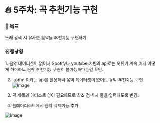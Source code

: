 <h1>🔥 5주차: 곡 추천기능 구현 </h1>

<h3>📌 목표</h3>

<p>
노래 검색 시 유사한 음악들 추천기능 구현하기 
</p>


<h3>진행상황</h3>
<p>
1. 음악 데이터셋이 없어서 Spotify나 youtube 기반의 api로는 
   오류가 계속 떠서 어떻게 하더라도 음악 추천기능 구현이 불가능하다는걸 확인.

2. lastfm 이라는 api를 활용해서 음악 데이터셋이 없어도 음악 추천기능 구현
![Image](https://github.com/user-attachments/assets/45530c9c-b1ed-46fa-b084-6d0632178117)

3. 곡 제목과 아티스트 명이 필요하므로 최초 검색 시 둘을 입력하도록 변경.

4. 플레이리스트에서 음악 삭제기능 추가

![Image](https://github.com/user-attachments/assets/b60ad6b7-1d34-40d3-8fd0-1bc39cf999ca)
</p>